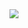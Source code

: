 <img src ="https://yuml.me/diagram/scruffy/class/[Group%7C-addStudent(Student);-removeStudent(Student);-toString():string]++-0..*%3E[Student%7C-name:string;-surname:string;-promotion:string;-id:long;-modules:List%20Module%7CnbHeuuresASuivre():int;addModule(Module);removeModule(Module);toString():string],[Student]<>-1..*%3E[Module%7C-nbHCM:int;-nbHTD:int;-nbHTP:int%7CgetNbHCM():int;setNbHCM(int);getNbHTD():int;setNbHTD(int);getNbHTP():int;setNbHTP(int);getName():string;setName(string);getCode():int;setCode(int);nbHeuresEtudiant():int;coutEqTD(int%20int):double%7Bbg:orange%7D]" />
